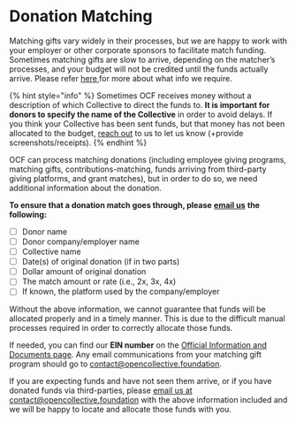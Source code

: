 # Donation Matching

Matching gifts vary widely in their processes, but we are happy to work with your employer or other corporate sponsors to facilitate match funding. Sometimes matching gifts are slow to arrive, depending on the matcher’s processes, and your budget will not be credited until the funds actually arrive. Please refer [here ](https://docs.opencollective.foundation/how-it-works/third-party-fundraising-tools-and-benefits#donation-matching)for more about what info we require.

{% hint style="info" %}
Sometimes OCF receives money without a description of which Collective to direct the funds to. **It is important for donors to specify the name of the Collective** in order to avoid delays. If you think your Collective has been sent funds, but that money has not been allocated to the budget, [reach out](../../about/contact-us.md) to us to let us know (+provide screenshots/receipts).
{% endhint %}

OCF can process matching donations (including employee giving programs, matching gifts, contributions-matching, funds arriving from third-party giving platforms, and grant matches), but in order to do so, we need additional information about the donation.

**To ensure that a donation match goes through, please** [**email us**](../../about/contact-us.md) **the following:** &#x20;

* [ ] Donor name
* [ ] Donor company/employer name
* [ ] Collective name
* [ ] Date(s) of original donation (if in two parts)
* [ ] Dollar amount of original donation
* [ ] The match amount or rate (i.e., 2x, 3x, 4x)
* [ ] If known, the platform used by the company/employer

Without the above information, we cannot guarantee that funds will be allocated properly and in a timely manner. This is due to the difficult manual processes required in order to correctly allocate those funds.&#x20;

If needed, you can find our **EIN number** on the [Official Information and Documents page](../../about/official-information-and-documents.md). Any email communications from your matching gift program should go to [contact@opencollective.foundation](mailto:contact@opencollective.foundation).&#x20;

If you are expecting funds and have not seen them arrive, or if you have donated funds via third-parties, please [email us at contact@opencollective.foundation](mailto:%20contact@opencollective.com) with the above information included and we will be happy to locate and allocate those funds with you.
